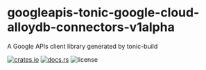 # googleapis-tonic-google-cloud-alloydb-connectors-v1alpha

A Google APIs client library generated by tonic-build

[![crates.io](https://img.shields.io/crates/v/googleapis-tonic-google-cloud-alloydb-connectors-v1alpha)](https://crates.io/crates/googleapis-tonic-google-cloud-alloydb-connectors-v1alpha)
[![docs.rs](https://img.shields.io/docsrs/googleapis-tonic-google-cloud-alloydb-connectors-v1alpha)](https://docs.rs/googleapis-tonic-google-cloud-alloydb-connectors-v1alpha)
![license](https://img.shields.io/crates/l/googleapis-tonic-google-cloud-alloydb-connectors-v1alpha)
